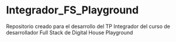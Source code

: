 # Integrador_FS_Playground
Repositorio creado para el desarrollo del TP Integrador del curso de desarrollador Full Stack de Digital House Playground
